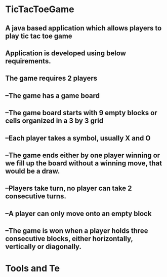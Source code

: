 # TicTacToeGame

## A java based application which allows players to play tic tac toe game
## Application is developed using below requirements.
## The game requires 2 players
## –The game has a game board
## –The game board starts with 9 empty blocks or cells organized in a 3 by 3 grid
## –Each player takes a symbol, usually X and O
## –The game ends either by one player winning or we fill up the board without a winning move, that would be a draw.
## –Players take turn, no player can take 2 consecutive turns.
## –A player can only move onto an empty block
## –The game is won when a player holds three consecutive blocks, either horizontally, vertically or diagonally.

# Tools and Te
